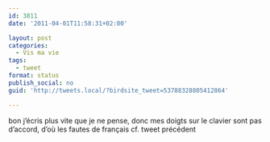 ```yaml
---
id: 3811
date: '2011-04-01T11:58:31+02:00'

layout: post
categories:
  - Vis ma vie
tags:
  - tweet
format: status
publish_social: no
guid: 'http://tweets.local/?birdsite_tweet=53788328805412864'

---
```


bon j’écris plus vite que je ne pense, donc mes doigts sur le clavier sont pas d’accord, d’où les fautes de français cf. tweet précédent